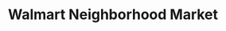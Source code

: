 ---
title: "Walmart Neighborhood Market"
url: /owasso/walmart-neighborhood-market/
shop: Supermarkt
---
